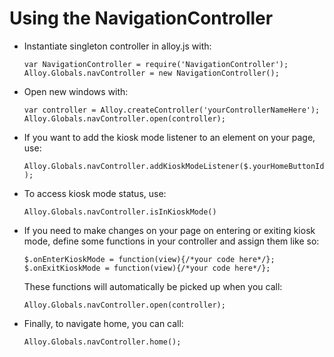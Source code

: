 Using the NavigationController
=============================

* Instantiate singleton controller in alloy.js with: 

	`var NavigationController = require('NavigationController');
	 Alloy.Globals.navController = new NavigationController();`
	
	
* Open new windows with:

	`var controller = Alloy.createController('yourControllerNameHere');`
	`Alloy.Globals.navController.open(controller);`
	 
	 
* If you want to add the kiosk mode listener to an element on your page, use:

	`Alloy.Globals.navController.addKioskModeListener($.yourHomeButtonId);`
	
	
* To access kiosk mode status, use:

	`Alloy.Globals.navController.isInKioskMode()`
	
	
* If you need to make changes on your page on entering or exiting kiosk mode, define some functions in your controller and assign them like so:

	`$.onEnterKioskMode = function(view){/*your code here*/};`
	`$.onExitKioskMode = function(view){/*your code here*/};`

	These functions will automatically be picked up when you call:

	`Alloy.Globals.navController.open(controller);`
	
* Finally, to navigate home, you can call:

	`Alloy.Globals.navController.home();`
	  
	